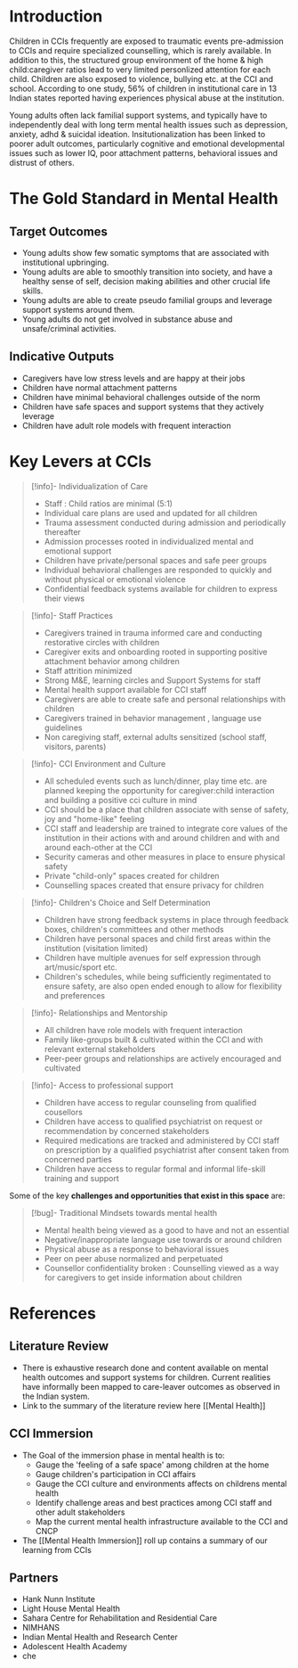 # Introduction

Children in CCIs frequently are exposed to traumatic events pre-admission to CCIs and require specialized counselling, which is rarely available.  In addition to this, the structured group environment of the home & high child:caregiver ratios lead to very limited personlized attention for each child.  Children are also exposed to violence, bullying etc. at the CCI and school. According to one study, 56% of children in institutional care in 13 Indian states reported having experiences physical abuse at the institution. 

Young adults often lack familial support systems, and typically have to independently deal with long term mental health issues such as depression, anxiety, adhd & suicidal ideation. Insitutionalization has been linked to poorer adult outcomes, particularly cognitive and emotional developmental issues such as lower IQ, poor attachment patterns, behavioral issues and distrust of others. 


# The Gold Standard in Mental Health

## Target Outcomes

- Young adults show few somatic symptoms that are associated with institutional upbringing.
- Young adults are able to smoothly transition into society, and have a healthy sense of self, decision making abilities and other crucial life skills. 
- Young adults are able to create pseudo familial groups and leverage support systems around them. 
- Young adults do not get involved in substance abuse and unsafe/criminal activities. 

## Indicative Outputs

- Caregivers have low stress levels and are happy at their jobs
- Children have normal attachment patterns
- Children have minimal behavioral challenges outside of the norm
- Children have safe spaces and support systems that they actively leverage
- Children have adult role models with frequent interaction




# Key Levers at CCIs


> [!info]- Individualization of Care
> - Staff : Child ratios are minimal (5:1)
> - Individual care plans are used and updated for all children
> - Trauma assessment conducted during admission and periodically thereafter
> - Admission processes rooted in individualized mental and emotional support
> - Children have private/personal spaces and safe peer groups
> - Individual behavioral challenges are responded to quickly and without physical or emotional violence
> - Confidential feedback systems available for children to express their views



> [!info]- Staff Practices
> - Caregivers trained in trauma informed care and conducting restorative circles with children
> - Caregiver exits and onboarding rooted in supporting positive attachment behavior among children
> - Staff attrition minimized 
> - Strong M&E, learning circles and Support Systems for staff
> - Mental health support available for CCI staff
> - Caregivers are able to create safe and personal relationships with children
> - Caregivers trained in behavior management , language use guidelines
> - Non caregiving staff, external adults sensitized (school staff, visitors, parents)
>


> [!info]- CCI Environment and Culture
> - All scheduled events such as lunch/dinner, play time etc. are planned keeping the opportunity for caregiver:child interaction and building a positive cci culture in mind
> - CCI should be a place that children associate with sense of safety, joy and "home-like" feeling
> - CCI staff and leadership are trained to integrate core values of the institution in their actions with and around children and with and around each-other at the CCI
> - Security cameras and other measures in place to ensure physical safety
> - Private "child-only" spaces created for children
> - Counselling spaces created that ensure privacy for children

>[!info]- Children's Choice and Self Determination
> - Children have strong feedback systems in place through feedback boxes, children's committees and other methods
> - Children have personal spaces and child first areas within the institution (visitation limited)
> - Children have multiple avenues for self expression through art/music/sport etc. 
> - Children's schedules, while being sufficiently regimentated to ensure safety, are also open ended enough to allow for flexibility and preferences


>[!info]- Relationships and Mentorship
> - All children have role models with frequent interaction
> - Family like-groups built & cultivated  within the CCI and with relevant external stakeholders
> - Peer-peer groups and relationships are actively encouraged and cultivated


>[!info]- Access to professional support
> - Children have access to regular counseling from qualified cousellors
> - Children have access to qualified psychiatrist on request or recommendation by concerned stakeholders
> - Required medications are tracked and administered by CCI staff on prescription by a qualified psychiatrist after consent taken from concerned parties
> - Children have access to regular formal and informal life-skill training and support



Some of the key **challenges and opportunities that exist in this space** are:

> [!bug]- Traditional Mindsets towards mental health
> - Mental health being viewed as a good to have and not an essential 
> - Negative/inappropriate language use towards or around children
> - Physical abuse as a response to behavioral issues
> - Peer on peer abuse normalized and perpetuated
> - Counsellor confidentiality broken : Counselling viewed as a way for caregivers to get inside information about children


# References

## Literature Review

 - There is exhaustive research done and content available on mental health outcomes and support systems for children. Current realities have informally been mapped to care-leaver outcomes as observed in the Indian system. 
 - Link to the summary of the literature review here [[Mental Health]]


## CCI Immersion

- The Goal of the immersion phase in mental health is to: 
	- Gauge the 'feeling of a safe space' among children at the home
	- Gauge children's participation in CCI affairs
	- Gauge the CCI culture and environments affects on childrens mental health
	- Identify challenge areas and best practices among CCI staff and other adult stakeholders
	- Map the current mental health infrastructure available to the CCI and CNCP
- The [[Mental Health Immersion]] roll up contains a summary of our learning from CCIs

## Partners
- Hank Nunn Institute
- Light House Mental Health
- Sahara Centre for Rehabilitation and Residential Care
- NIMHANS
- Indian Mental Health and Research Center
- Adolescent Health Academy
- che